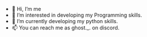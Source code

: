 - 👋 Hi, I’m me
- 👀 I’m interested in developing my Programming skills.
- 🌱 I’m currently developing my python skills.
- 📫 You can reach me as ghost._. on discord.
